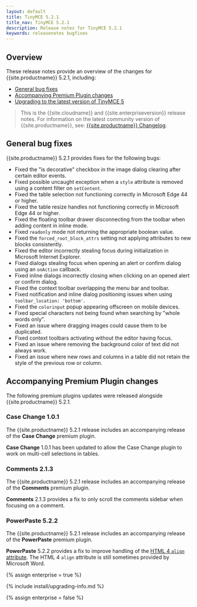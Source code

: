 ```yaml
---
layout: default
title: TinyMCE 5.2.1
title_nav: TinyMCE 5.2.1
description: Release notes for TinyMCE 5.2.1
keywords: releasenotes bugfixes
---
```


## Overview

These release notes provide an overview of the changes for {{site.productname}} 5.2.1, including:

- [General bug fixes](#generalbugfixes)
- [Accompanying Premium Plugin changes](#accompanyingpremiumpluginchanges)
- [Upgrading to the latest version of TinyMCE 5](#upgradingtothelatestversionoftinymce5)

> This is the {{site.cloudname}} and {{site.enterpriseversion}} release notes. For information on the latest community version of {{site.productname}}, see: [{{site.productname}} Changelog]({{site.baseurl}}/changelog/).

## General bug fixes

{{site.productname}} 5.2.1 provides fixes for the following bugs:

* Fixed the "is decorative" checkbox in the image dialog clearing after certain editor events.
* Fixed possible uncaught exception when a `style` attribute is removed using a content filter on `setContent`.
* Fixed the table selection not functioning correctly in Microsoft Edge 44 or higher.
* Fixed the table resize handles not functioning correctly in Microsoft Edge 44 or higher.
* Fixed the floating toolbar drawer disconnecting from the toolbar when adding content in inline mode.
* Fixed `readonly` mode not returning the appropriate boolean value.
* Fixed the `forced_root_block_attrs` setting not applying attributes to new blocks consistently.
* Fixed the editor incorrectly stealing focus during initialization in Microsoft Internet Explorer.
* Fixed dialogs stealing focus when opening an alert or confirm dialog using an `onAction` callback.
* Fixed inline dialogs incorrectly closing when clicking on an opened alert or confirm dialog.
* Fixed the context toolbar overlapping the menu bar and toolbar.
* Fixed notification and inline dialog positioning issues when using `toolbar_location: 'bottom'`.
* Fixed the `colorinput` popup appearing offscreen on mobile devices.
* Fixed special characters not being found when searching by "whole words only".
* Fixed an issue where dragging images could cause them to be duplicated.
* Fixed context toolbars activating without the editor having focus.
* Fixed an issue where removing the background color of text did not always work.
* Fixed an issue where new rows and columns in a table did not retain the style of the previous row or column.

## Accompanying Premium Plugin changes

The following premium plugins updates were released alongside {{site.productname}} 5.2.1.

### Case Change 1.0.1

The {{site.productname}} 5.2.1 release includes an accompanying release of the **Case Change** premium plugin.

**Case Change** 1.0.1 has been updated to allow the Case Change plugin to work on multi-cell selections in tables.

### Comments 2.1.3

The {{site.productname}} 5.2.1 release includes an accompanying release of the **Comments** premium plugin.

**Comments** 2.1.3 provides a fix to only scroll the comments sidebar when focusing on a comment.

### PowerPaste 5.2.2

The {{site.productname}} 5.2.1 release includes an accompanying release of the **PowerPaste** premium plugin.

**PowerPaste** 5.2.2 provides a fix to improve handling of the [HTML 4 `align` attribute](https://www.w3.org/TR/html4/present/graphics.html#h-15.1.2). The HTML 4 `align` attribute is still sometimes provided by Microsoft Word.

{% assign enterprise = true %}

{% include install/upgrading-info.md %}

{% assign enterprise = false %}

